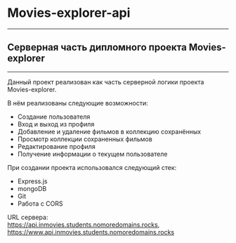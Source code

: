 # Movies-explorer-api
----
## Серверная часть дипломного проекта Movies-explorer

----

Данный проект реализован как часть серверной логики проекта Movies-explorer.  

В нём реализованы следующие возможности:

* Создание пользователя
* Вход и выход из профиля
* Добавление и удаление фильмов в коллекцию сохранённых
* Просмотр коллекции сохраненных фильмов
* Редактирование профиля
* Получение информации о текущем пользователе  

При создании проекта использовался следующий стек:  

* Express.js  
* mongoDB  
* Git  
* Работа с CORS  



URL сервера:  
https://api.inmovies.students.nomoredomains.rocks,  
https://www.api.inmovies.students.nomoredomains.rocks
